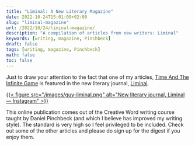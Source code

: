 ```yaml
---
title: "Liminal: A New Literary Magazine"
date: 2022-10-24T15:01:09+02:00
slug: "liminal-magazine"
url: /2022/10/24/liminal-magazine/
description: "A compilation of articles from new writers: Liminal"
keywords: [writing, magazine, Pinchbeck]
draft: false
tags: [writing, magazine, Pinchbeck]
math: false
toc: false
---
```


Just to draw your attention to the fact that one of my articles, [Time And The Infinite Game](https://liminal.ghost.io/time-and-the-infinite-game-3/) is featured in the new literary journal, [Liminal](https://liminal.ghost.io/). 

[{{< figure src="/images/guy-liminal.png" alt="New literary journal, Liminal — Instagram" >}}](https://www.instagram.com/p/CjQ1OD8vlea/)


This online publication comes out of the Creative Word writing course taught by Daniel Pinchbeck (and which I believe has improved my writing style). The standard is very high so I feel privileged to be included. Check out some of the other articles and please do sign up for the digest if you enjoy them.